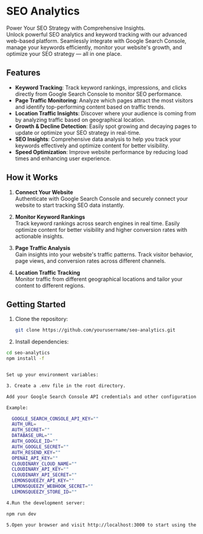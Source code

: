 # SEO Analytics

Power Your SEO Strategy with Comprehensive Insights.  
Unlock powerful SEO analytics and keyword tracking with our advanced web-based platform. Seamlessly integrate with Google Search Console, manage your keywords efficiently, monitor your website's growth, and optimize your SEO strategy — all in one place.

## Features

- **Keyword Tracking**: Track keyword rankings, impressions, and clicks directly from Google Search Console to monitor SEO performance.
- **Page Traffic Monitoring**: Analyze which pages attract the most visitors and identify top-performing content based on traffic trends.
- **Location Traffic Insights**: Discover where your audience is coming from by analyzing traffic based on geographical location.
- **Growth & Decline Detection**: Easily spot growing and decaying pages to update or optimize your SEO strategy in real-time.
- **SEO Insights**: Comprehensive data analysis to help you track your keywords effectively and optimize content for better visibility.
- **Speed Optimization**: Improve website performance by reducing load times and enhancing user experience.

## How it Works

1. **Connect Your Website**  
   Authenticate with Google Search Console and securely connect your website to start tracking SEO data instantly.

2. **Monitor Keyword Rankings**  
   Track keyword rankings across search engines in real time. Easily optimize content for better visibility and higher conversion rates with actionable insights.

3. **Page Traffic Analysis**  
   Gain insights into your website's traffic patterns. Track visitor behavior, page views, and conversion rates across different channels.

4. **Location Traffic Tracking**  
   Monitor traffic from different geographical locations and tailor your content to different regions.

## Getting Started

1. Clone the repository:
   ```bash
   git clone https://github.com/yourusername/seo-analytics.git


2. Install dependencies:
  ```bash
  cd seo-analytics
  npm install -f


  Set up your environment variables:

3. Create a .env file in the root directory.

Add your Google Search Console API credentials and other configuration details.

  Example:

    GOOGLE_SEARCH_CONSOLE_API_KEY=""
    AUTH_URL=
    AUTH_SECRET=""
    DATABASE_URL=""
    AUTH_GOOGLE_ID=""
    AUTH_GOOGLE_SECRET=""
    AUTH_RESEND_KEY=""
    OPENAI_API_KEY=""
    CLOUDINARY_CLOUD_NAME=""
    CLOUDINARY_API_KEY=""
    CLOUDINARY_API_SECRET=""
    LEMONSQUEEZY_API_KEY=""
    LEMONSQUEEZY_WEBHOOK_SECRET=""
    LEMONSQUEEZY_STORE_ID=""

4.Run the development server:

  npm run dev

5.Open your browser and visit http://localhost:3000 to start using the SEO Analytics dashboard.

